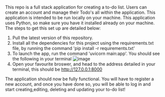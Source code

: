 This repo is a full stack application for creating a to-do list. Users can create an account and manage their Todo's all within the application. This application is intended
to be run locally on your machine. This application uses Python, so make sure you have it installed already on your machine. The steps to get this set up are detailed below:

1. Pull the latest version of this repository.
2. Install all the dependencies for this project using the requirements.txt file, by running the command 'pip install -r requirements.txt'
3. To launch the app, run the command 'uvicorn main:app'. You should see the following in your terminal ![image](https://user-images.githubusercontent.com/540274/237054722-0b1d0fee-04a5-4a12-a670-ac3f4e983ce7.png)
4. Open your favourite broswer, and head to the address detailed in your terminal, this should be http://127.0.0.1:8000 

The application should now be fully functional. You will have to register a new account, and once you have done so, you will be able to log in and start creating,editing,
deleting and updating your to-do list!
